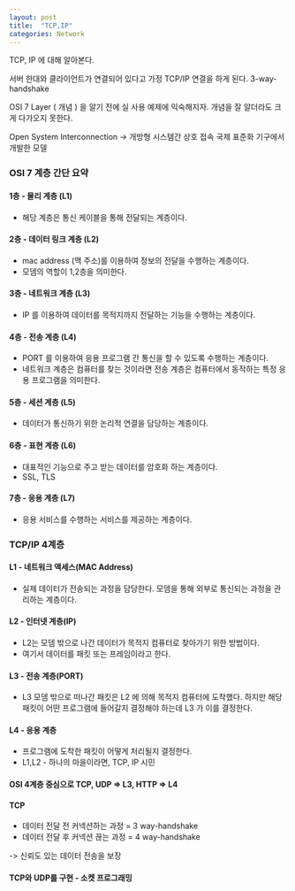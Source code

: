 ```yaml
---
layout: post
title:  "TCP,IP"
categories: Network
---
```

TCP, IP 에 대해 알아본다.

서버 한대와 클라이언트가 연결되어 있다고 가정
TCP/IP 연결을 하게 된다.
3-way-handshake

OSI 7 Layer ( 개념 ) 을 알기 전에 실 사용 예제에 익숙해지자.
개념을 잘 알더라도 크게 다가오지 못한다.

Open System Interconnection
-> 개방형 시스템간 상호 접속 국제 표준화 기구에서 개발한 모델

### OSI 7 계층 간단 요약

#### 1층 - 물리 계층 (L1)
- 해당 계층은 통신 케이블을 통해 전달되는 계층이다.
#### 2층 - 데이터 링크 계층 (L2)
- mac address (맥 주소)를 이용하여 정보의 전달을 수행하는 계층이다.
- 모뎀의 역할이 1,2층을 의미한다.
#### 3층 - 네트워크 계층 (L3)
- IP 를 이용하여 데이터를 목적지까지 전달하는 기능을 수행하는 계층이다.
#### 4층 - 전송 계층 (L4)
- PORT 를 이용하여 응용 프로그램 간 통신을 할 수 있도록 수행하는 계층이다.
- 네트워크 계층은 컴퓨터를 찾는 것이라면 전송 계층은 컴퓨터에서 동작하는 특정 응용 프로그램을 의미한다.
#### 5층 - 세션 계층 (L5)
- 데이터가 통신하기 위한 논리적 연결을 담당하는 계층이다.
#### 6층 - 표현 계층 (L6)
- 대표적인 기능으로 주고 받는 데이터를 암호화 하는 계층이다.
- SSL, TLS
#### 7층 - 응용 계층 (L7)
- 응용 서비스를 수행하는 서비스를 제공하는 계층이다.

### TCP/IP 4계층

#### L1 - 네트워크 액세스(MAC Address)
- 실제 데이터가 전송되는 과정을 담당한다. 모뎀을 통해 외부로 통신되는 과정을 관리하는 계층이다.
#### L2 - 인터넷 계층(IP)
- L2는 모뎀 밖으로 나간 데이터가 목적지 컴퓨터로 찾아가기 위한 방법이다.
- 여기서 데이터를 패킷 또는 프레임이라고 한다.
#### L3 - 전송 계층(PORT)
- L3 모뎀 밖으로 떠나간 패킷은 L2 에 의해 목적지 컴퓨터에 도착했다. 하지만 해당 패킷이 어떤 프로그램에 들어갈지 결정해야 하는데 L3 가 이를 결정한다.
  
#### L4 - 응용 계층
- 프로그램에 도착한 패킷이 어떻게 처리될지 결정한다.
- L1,L2 - 하나의 마을이라면, TCP, IP 시민

#### OSI 4계층 중심으로 TCP, UDP => L3, HTTP => L4
#### TCP 
- 데이터 전달 전 커넥션하는 과정 = 3 way-handshake
- 데이터 전달 후 커넥션 끊는 과정 = 4 way-handshake

-> 신뢰도 있는 데이터 전송을 보장

#### TCP와 UDP를 구현 - 소켓 프로그래밍

